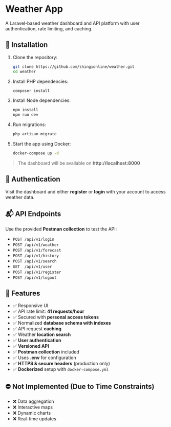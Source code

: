# Weather App

A Laravel-based weather dashboard and API platform with user authentication, rate limiting, and caching.

## 🚀 Installation

1. Clone the repository:
   ```bash
   git clone https://github.com/shingionline/weather.git
   cd weather
   ```

2. Install PHP dependencies:
   ```bash
   composer install
   ```

3. Install Node dependencies:
   ```bash
   npm install
   npm run dev
   ```

4. Run migrations:
   ```bash
   php artisan migrate
   ```

5. Start the app using Docker:
   ```bash
   docker-compose up -d
   ```

> The dashboard will be available on **http://localhost:8000**


## 🔐 Authentication

Visit the dashboard and either **register** or **login** with your account to access weather data.

## 📬 API Endpoints

Use the provided **Postman collection** to test the API:

- `POST /api/v1/login`
- `POST /api/v1/weather`
- `POST /api/v1/forecast`
- `POST /api/v1/history`
- `POST /api/v1/search`
- `GET  /api/v1/user`
- `POST /api/v1/register`
- `POST /api/v1/logout`

## 🌟 Features

- ✅ Responsive UI
- ✅ API rate limit: **41 requests/hour**
- ✅ Secured with **personal access tokens**
- ✅ Normalized **database schema with indexes**
- ✅ API request **caching**
- ✅ Weather **location search**
- ✅ **User authentication**
- ✅ **Versioned API**
- ✅ **Postman collection** included
- ✅ Uses **.env** for configuration
- ✅ **HTTPS & secure headers** (production only)
- ✅ **Dockerized** setup with `docker-compose.yml`

## ⛔ Not Implemented (Due to Time Constraints)

- ❌ Data aggregation
- ❌ Interactive maps
- ❌ Dynamic charts
- ❌ Real-time updates
